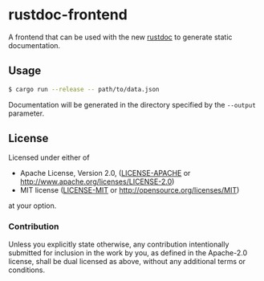 # rustdoc-frontend

A frontend that can be used with the new [rustdoc] to generate static
documentation.

## Usage

```bash
$ cargo run --release -- path/to/data.json
```

Documentation will be generated in the directory specified by the `--output`
parameter.

[rustdoc]: https://github.com/steveklabnik/rustdoc

## License

Licensed under either of

 * Apache License, Version 2.0, ([LICENSE-APACHE](LICENSE-APACHE) or http://www.apache.org/licenses/LICENSE-2.0)
 * MIT license ([LICENSE-MIT](LICENSE-MIT) or http://opensource.org/licenses/MIT)

at your option.

### Contribution

Unless you explicitly state otherwise, any contribution intentionally submitted
for inclusion in the work by you, as defined in the Apache-2.0 license, shall be
dual licensed as above, without any additional terms or conditions.
